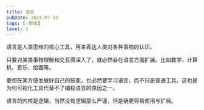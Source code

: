 ```yaml
---
title: 语言
pubDate: 2024-07-13
tags: [💡思维]
level: 1
---
```


语言是人类思维的核心工具，用来表达人类对各种事物的认识。

只要对某类事物理解和交互得深入了，就必然会在语言方面扩展。比如数学、计算机、音乐、绘画等。

要想在某方便发展好自己的技能，也必然要学习语言，而不只是普通工具。这也是为何可视化工具代替不了编程语言的原因之一。

语言的内核是逻辑，当然没有逻辑那么严谨，但是确更容易使用与扩展。
